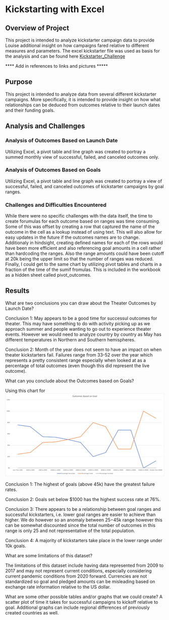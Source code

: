 # Kickstarting with Excel

## Overview of Project

This project is intended to analyze kickstarter campaign data to provide Louise additional insight on how campaigns fared relative to different measures and parameters.  The excel kickstarter file was used as basis for the analysis and can be found here [Kickstarter_Challenge](https://github.com/lavec0324/test-repo/blob/main/Kickstarter_Challenge.xlsx)

**** Add in references to links and pictures *****


## Purpose
This project is intended to analyze data from several different kickstarter campaigns.  More specifically, it is intended to provide insight on how what relationships can be deduced from outcomes relative to their launch dates and their funding goals.


## Analysis and Challenges

### Analysis of Outcomes Based on Launch Date
Utilizing Excel, a pivot table and line graph was created to portray a summed monthly view of successful, failed, and canceled outcomes only.

### Analysis of Outcomes Based on Goals
Utilizing Excel, a pivot table and line graph was created to portray a view of successful, failed, and canceled outcomes of kickstarter campaigns by goal ranges.

### Challenges and Difficulties Encountered
While there were no specific challenges with the data itself, the time to create forumulas for each outcome based on ranges was time consuming. Some of this was offset by creating a row that captured the name of the outcome in the cell as a lookup instead of using text.  This will also allow for easy updates in the future if the outcomes names are to change.  Additionaly in hindsight, creating defined names for each of the rows would have been more efficient and also referencing goal amounts in a cell rather than hardcoding the ranges.  Also the range amounts could have been cutoff at 20k being the upper limit so that the number of ranges was reduced.  Finally, I could get to the same chart by utilizing pivot tables and charts in a fraction of the time of the sumif fromulas.  This is included in the workbook as a hidden sheet called pivot_outcomes.

## Results
What are two conclusions you can draw about the Theater Outcomes by Launch Date?

Conclusion 1: May appears to be a good time for successul outcomes for theater.  This may have something to do with activity picking up as we approach summer and people wanting to go out to experience theater events.  However we would need to analyze country by country as May has different temperatures in Northern and Southern hemispheres.

Conclusion 2: Month of the year does not seem to have an impact on when theater kickstarters fail.  Failures range from 33-52 over the year which represents a pretty consistent range especially when looked at as a percentage of total outcomes (even though this did represent the live outcome).

What can you conclude about the Outcomes based on Goals?

Using this chart for ![Outcome_vs_Goals](https://github.com/lavec0324/test-repo/blob/main/Resources/Outcomes_vs_Goals.png)

Conclusion 1: The highest of goals (above 45k) have the greatest failure rates.

Conclusion 2: Goals set below $1000 has the highest success rate at 76%.

Conclusion 3: There appears to be a relationship between goal ranges and successful kickstarters, i.e. lower goal ranges are easier to achieve than higher.  We do however so an anomaly between $25-$45k range however this can be somewhat discounted since the total number of outcomes in this range is only 25 and not representative of the total population. 

Conclusion 4: A majority of kickstarters take place in the lower range under 10k goals.

What are some limitations of this dataset?

The limitations of this dataset include having data represented from 2009 to 2017 and may not represent current conditions, especially considering current pandemic conditions from 2020 forward.  Currencies are not standardized so goal and pledged amounts can be misleading based on exchange rate information relative to the US dollar.

What are some other possible tables and/or graphs that we could create?
A scatter plot of time it takes for successful campaigns to kickoff relative to goal.  Additional graphs can include regional differences of previously created countries as well.
